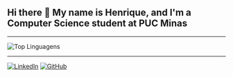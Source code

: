 ## Hi there 👋 My name is Henrique, and I'm a Computer Science student at PUC Minas

---

![Top Linguagens](https://github-readme-stats.vercel.app/api/top-langs/?username=HenriqueSaldanha000&layout=compact&langs_count=6)

---

[![LinkedIn](https://img.shields.io/badge/-LinkedIn-0A66C2?style=flat-square&logo=linkedin&logoColor=white)](linkedin.com/in/henrique-saldanha-)
[![GitHub](https://img.shields.io/badge/-GitHub-181717?style=flat-square&logo=github&logoColor=white)](https://Github.com/HenriqueSaldanha000)
